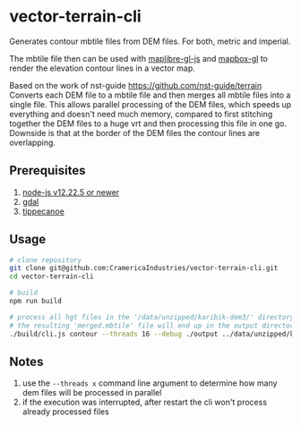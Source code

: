 # vector-terrain-cli
Generates contour mbtile files from DEM files. For both, metric and imperial.

The mbtile file then can be used with [maplibre-gl-js](https://maplibre.org/) and [mapbox-gl](https://github.com/mapbox/mapbox-gl-js) to render the elevation contour lines in a vector map.

Based on the work of nst-guide https://github.com/nst-guide/terrain
Converts each DEM file to a mbtile file and then merges all mbtile files into a single file. This allows parallel processing of the DEM files, which speeds up everything and doesn't need much memory, compared to first stitching together the DEM files to a huge vrt and then processing this file in one go.
Downside is that at the border of the DEM files the contour lines are overlapping.

## Prerequisites
1) [node-js v12.22.5 or newer](https://gdal.org/download.html)
1) [gdal](https://gdal.org/download.html)
2) [tippecanoe](https://github.com/mapbox/tippecanoe)

## Usage
```bash
# clone repository
git clone git@github.com:CramericaIndustries/vector-terrain-cli.git
cd vector-terrain-cli

# build
npm run build

# process all hgt files in the '/data/unzipped/karibik-dem3/' directory
# the resulting 'merged.mbtile' file will end up in the output directory
./build/cli.js contour --threads 16 --debug ./output ../data/unzipped/karibik-dem3/*.hgt
```

## Notes
1) use the `--threads x` command line argument to determine how many dem files will be processed in parallel
2) if the execution was interrupted, after restart the cli won't process already processed files
